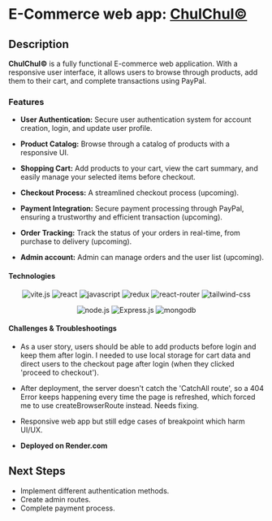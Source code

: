 # E-Commerce web app: [ChulChul&copy;](https://chulchul.onrender.com/#/)

## Description

**ChulChul&copy;** is a fully functional E-commerce web application. With a responsive user interface, it allows users to browse through products, add them to their cart, and complete transactions using PayPal.

### Features

- **User Authentication:** Secure user authentication system for account creation, login, and update user profile.

- **Product Catalog:** Browse through a catalog of products with a responsive UI.

- **Shopping Cart:** Add products to your cart, view the cart summary, and easily manage your selected items before checkout.

- **Checkout Process:** A streamlined checkout process (upcoming).

- **Payment Integration:** Secure payment processing through PayPal, ensuring a trustworthy and efficient transaction (upcoming).

- **Order Tracking:** Track the status of your orders in real-time, from purchase to delivery (upcoming).

- **Admin account:** Admin can manage orders and the user list (upcoming).

#### Technologies

<p align="center">
  <img src="https://img.shields.io/badge/vite-%23646CFF.svg?style=for-the-badge&logo=vite&logoColor=white" alt="vite.js">
  <img src="https://img.shields.io/badge/react-%2320232a.svg?style=for-the-badge&logo=react&logoColor=%2361DAFB" alt="react">
  <img src="https://img.shields.io/badge/JavaScript-F7DF1E?style=for-the-badge&logo=javascript&logoColor=black" alt="javascript">
  <img src="https://img.shields.io/badge/Redux-593D88?style=for-the-badge&logo=redux&logoColor=white" alt="redux">
  <img src="https://img.shields.io/badge/React_Router-CA4245?style=for-the-badge&logo=react-router&logoColor=white" alt="react-router">
  <img src="https://img.shields.io/badge/Tailwind_CSS-38B2AC?style=for-the-badge&logo=tailwind-css&logoColor=white" alt="tailwind-css">
  
</p>
<p align="center">
  <img src="https://img.shields.io/badge/node.js-6DA55F?style=for-the-badge&logo=node.js&logoColor=white" alt="node.js">
  <img src="https://img.shields.io/badge/Express.js-%23404d59.svg?style=for-the-badge&logo=express&logoColor=%2361DAFB" alt="Express.js">
  <img src="https://img.shields.io/badge/MongoDB-%234ea94b.svg?style=for-the-badge&logo=mongodb&logoColor=white" alt="mongodb">
</p>

#### Challenges & Troubleshootings

- As a user story, users should be able to add products before login and keep them after login. I needed to use local storage for cart data and direct users to the checkout page after login (when they clicked 'proceed to checkout').
- After deployment, the server doesn't catch the 'CatchAll route', so a 404 Error keeps happening every time the page is refreshed, which forced me to use createBrowserRoute instead. Needs fixing.
- Responsive web app but still edge cases of breakpoint which harm UI/UX.

- **Deployed on Render.com**

## Next Steps

- Implement different authentication methods.
- Create admin routes.
- Complete payment process.

